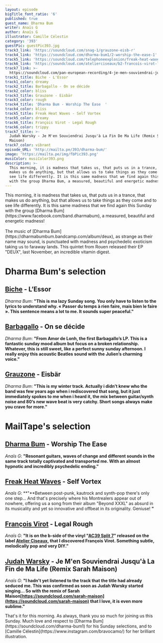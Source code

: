 ```yaml
---
layout: episode
bigTitle_font_ratio: '6'
published: true
guest_name: Dharma Bum
writer: Anaïs G
author: Anaïs G
illustrator: Camille Célestin
category: '393'
guestPic: guestPic393.jpg
track3_link: 'https://soundcloud.com/snag-1/grauzone-eisb-r'
track4_link: 'https://soundcloud.com/dharma-bum1/2-worship-the-ease-1'
track5_link: 'https://soundcloud.com/telephoneexplosion/freak-heat-waves-self-vortex'
track6_link: 'https://soundcloud.com/atelierciseaux/b2-francois-virot-legal-rough'
track7_link: >-
  https://soundcloud.com/pan-european-recording/4-je-men-souviendrai-jusqua-la?in=pan-european-recording/sets/maintenant
track1_title: Biche - L'Essor
track1_color: dreamy
track2_title: Barbagallo - On se décide
track2_color: bliss
track3_title: Grauzone - Eisbär
track3_color: rough
track4_title: 'Dharma Bum - Worship The Ease  '
track4_color: bliss
track5_title: Freak Heat Waves - Self Vortex
track5_color: dreamy
track6_title: François Virot - Legal Rough
track6_color: trippy
track7_title: >-
  Judah Warsky - Je M'en Souviendrai Jusqu'à La Fin De Ma Life (Remix Sarah
  Maison)
track7_color: vibrant
episode_URL: 'http://mailta.pe/393/dharma-bum/'
image: 'https://mailta.pe/img/fbPic393.png'
musiColor: musiColor393.png
description: >-
  This morning, it is madness that takes us, that puts us in a trance, that
  makes us do anything, but that allows us to take things as they come and to
  see life differently. It is this same madness that we find again this Sunday
  with the group Dharma Bum, a measured, beautiful and energetic madness!
---
```


<p id="introduction">This morning, it is madness that takes us, that puts us in a trance, that makes us do anything, but that allows us to take things as they come and to see life differently. It is this same madness that we find again this Sunday with the group [Dharma Bum](https://www.facebook.com/band.dharmabum), a measured, beautiful and energetic madness! 
<br><br>
The music of [Dharma Bum](https://dharmabumbum.bandcamp.com/album/deux), as strange as their name may sound, is punctuated with madness and psychedelic exoticism taking us to faraway lands. This quintet from Rouen released their EP "DEUX", last November, an incredible vitamin digest.  
</p>


# Dharma Bum's selection

##  [Biche](https://www.facebook.com/bichemusic) - L’Essor  
_Dharma Bum_: **"**This is ma lazy Sunday song. You only have to listen to the lyrics to understand why. « Passer du temps à rien faire, mais bien le faire ». This sentence means a lot to me. It sounds super peaceful.**"**

##  [Barbagallo](http://www.barbagallo.fr/) - On se décide 
_Dharma Bum_: **"**From Amor de Lonh, the first Barbagallo’s LP. This is a fantastic sunday mood album but focus on a broken relationship. Whatever, this is still sweet, like a perfect sunny sunday afternoon. I really enjoy this acoustic Beatles sound with the Julien’s charming voice.**"**

##  [Grauzone](https://fr.wikipedia.org/wiki/Grauzone) - Eisbär 
_Dharma Bum_: **"**This is my winter track. Actually i didn’t knew who the band was few years ago when i rediscovered that song, but it just immediately spokes to me when i heard it, the mix between guitar/synth noise and 80’s new wave beat is very catchy. Short songs always make you crave for more.**"**


# MailTape's selection

## [Dharma Bum](https://soundcloud.com/dharma-bum1)  - Worship The Ease
_Anaïs G_: **"**Resonant guitars, waves of change and different sounds in the same track totally captivated and transported me. With an almost hypnotic and incredibly psychedelic ending.**"**

## [Freak Heat Waves](https://freakheatwaves.bandcamp.com/album/beyond-xxxl) - Self Vortex
_Anaïs G_: **"**Between post-punk, kautrock and synth-pop there's only one step... And that's precisely where his Montrealers appear out of nowhere, offering us a song from their album "Beyond XXXL" as absurd in its musicality and yet so innovative and offbeat in its originality. Geniuse! **"**

## [François Virot](https://soundcloud.com/francoisvirot) - Legal Rough 
_Anaïs G_: **"**It is on the b-side of the vinyl "[AC39 Split 7](https://soundcloud.com/atelierciseaux/sets/ac39-francois-virot-phern-1)" released on the label [Atelier Ciseaux](https://soundcloud.com/atelierciseaux), that I discovered François Virot. Something subtle, melodically pop and very DIY.**"**

## [Judah Warsky](https://soundcloud.com/judahwarsky) - Je M'en Souviendrai Jusqu'à La Fin de Ma Life (Remix Sarah Maison)
_Anaïs G_: **"**I hadn't yet listened to the track that the title had already seduced me. This was confirmed as soon as Judah Warsky started singing... So with the remix of Sarah Maison[https://soundcloud.com/sarah-maison](https://soundcloud.com/sarah-maison) that I love, it is even more sublime.**"**


<p id="outroduction"> That's it for this morning. As always, thank you so much for joining us this Sunday. Much love and respect to [Dharma Bum](https://soundcloud.com/dharma-bum1) for his Sunday selections, and to [Camille Célestin](https://www.instagram.com/bravocamo/) for her brilliant illustration.</p>
